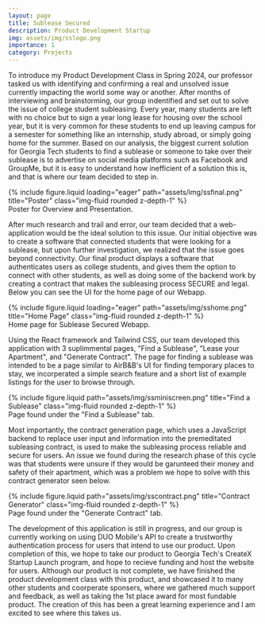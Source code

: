 ```yaml
---
layout: page
title: Sublease Secured
description: Product Development Startup
img: assets/img/sslogo.png
importance: 1
category: Projects
---
```


To introduce my Product Development Class in Spring 2024, our professor tasked us with identifying and confirming a real and unsolved issue currently impacting the world some way or another. After months of interviewing and brainstorming, our group indentified and set out to solve the issue of college student subleasing. Every year, many students are left with no choice but to sign a year long lease for housing over the school year, but it is very common for these students to end up leaving campus for a semester for something like an internship, study abroad, or simply going home for the summer. Based on our analysis, the biggest current solution for Georgia Tech students to find a sublease or someone to take over their sublease is to advertise on social media platforms such as Facebook and GroupMe, but it is easy to understand how inefficient of a solution this is, and that is where our team decided to step in.

<div class="row">
    <div class="col-sm mt-3 mt-md-0">
        {% include figure.liquid loading="eager" path="assets/img/ssfinal.png" title="Poster" class="img-fluid rounded z-depth-1" %}
    </div>
</div>
<div class="caption">
    Poster for Overview and Presentation.
</div>

After much research and trail and error, our team decided that a web-application would be the ideal solution to this issue. Our initial objective was to create a software that connected students that were looking for a sublease, but upon further investigation, we realized that the issue goes beyond connectivity. Our final product displays a software that authenticates users as college students, and gives them the option to connect with other students, as well as doing some of the backend work by creating a contract that makes the subleasing process SECURE and legal. Below you can see the UI for the home page of our Webapp.

<div class="row">
    <div class="col-sm mt-3 mt-md-0">
        {% include figure.liquid loading="eager" path="assets/img/sshome.png" title="Home Page" class="img-fluid rounded z-depth-1" %}
    </div>
</div>
<div class="caption">
    Home page for Sublease Secured Webapp.
</div>

Using the React framework and Tailwind CSS, our team developed this application with 3 suplimmental pages, "Find a Sublease", "Lease your Apartment", and "Generate Contract". The page for finding a sublease was intended to be a page similar to AirB&B's UI for finding temporary places to stay, we incorperated a simple search feature and a short list of example listings for the user to browse through. 

<div class="row justify-content-sm-center">
    <div class="col-sm-12 mt-3 mt-md-0">
        {% include figure.liquid path="assets/img/ssminiscreen.png" title="Find a Sublease" class="img-fluid rounded z-depth-1" %}
    </div>
</div>
<div class="caption">
    Page found under the "Find a Sublease" tab.
</div>

Most importantly, the contract generation page, which uses a JavaScript backend to replace user input and information into the premeditated subleasing contract, is used to make the subleasing process reliable and secure for users. An issue we found during the research phase of this cycle was that students were unsure if they would be garunteed their money and safety of their apartment, which was a problem we hope to solve with this contract generator seen below. 

<div class="row justify-content-sm-center">
    <div class="col-sm-12 mt-3 mt-md-0">
        {% include figure.liquid path="assets/img/sscontract.png" title="Contract Generator" class="img-fluid rounded z-depth-1" %}
    </div>
</div>
<div class="caption">
    Page found under the "Generate Contract" tab.
</div>

The development of this application is still in progress, and our group is currently working on using DUO Mobile's API to create a trustworthy authentication process for users that intend to use our product. Upon completion of this, we hope to take our product to Georgia Tech's CreateX Startup Launch program, and hope to recieve funding and host the website for users. Although our product is not complete, we have finished the product development class with this product, and showcased it to many other students and coorperate sponsers, where we gathered much support and feedback, as well as taking the 1st place award for most fundable product. The creation of this has been a great learning experience and I am excited to see where this takes us.